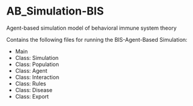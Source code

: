 # AB_Simulation-BIS
Agent-based simulation model of behavioral immune system theory

Contains the following files for running the BIS-Agent-Based Simulation:
 - Main
 - Class: Simulation
 - Class: Population
 - Class: Agent
 - Class: Interaction
 - Class: Rules
 - Class: Disease
 - Class: Export

